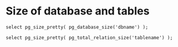 # Size of database and tables


```
select pg_size_pretty( pg_database_size('dbname') );
```

```
select pg_size_pretty( pg_total_relation_size('tablename') );
```
